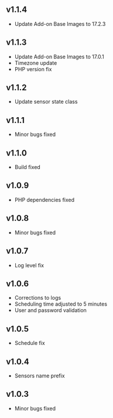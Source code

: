 ## v1.1.4

- Update Add-on Base Images to 17.2.3

## v1.1.3

- Update Add-on Base Images to 17.0.1
- Timezone update
- PHP version fix

## v1.1.2

- Update sensor state class

## v1.1.1

- Minor bugs fixed

## v1.1.0

- Build fixed

## v1.0.9

- PHP dependencies fixed

## v1.0.8

- Minor bugs fixed

## v1.0.7

- Log level fix

## v1.0.6

- Corrections to logs
- Scheduling time adjusted to 5 minutes
- User and password validation

## v1.0.5

- Schedule fix

## v1.0.4

- Sensors name prefix

## v1.0.3

- Minor bugs fixed
